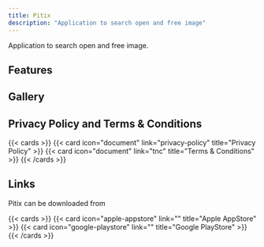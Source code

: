 ```yaml
---
title: Pitix
description: "Application to search open and free image"
---
```


Application to search open and free image.

## Features

## Gallery

## Privacy Policy and Terms & Conditions

{{< cards >}}
    {{< card icon="document" link="privacy-policy" title="Privacy Policy" >}}
    {{< card icon="document" link="tnc" title="Terms & Conditions" >}}
{{< /cards >}}

## Links

Pitix can be downloaded from

{{< cards >}}
    {{< card icon="apple-appstore" link="" title="Apple AppStore" >}}
    {{< card icon="google-playstore" link="" title="Google PlayStore" >}}
{{< /cards >}}